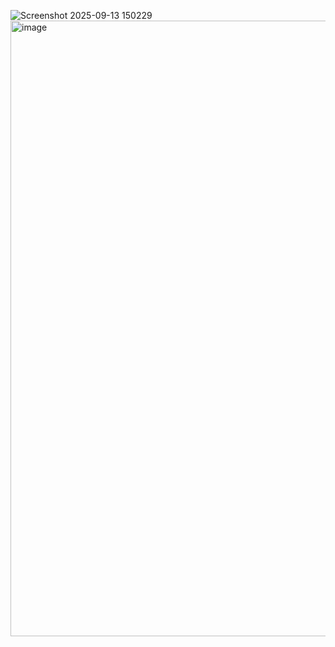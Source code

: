 
![Screenshot 2025-09-13 150229](https://github.com/user-attachments/assets/9002c425-96e7-4ced-851a-289fa6d6c766)
<img width="1916" height="985" alt="image" src="https://github.com/user-attachments/assets/35591242-3849-42d1-aa41-0816cbbe4cdf" />
